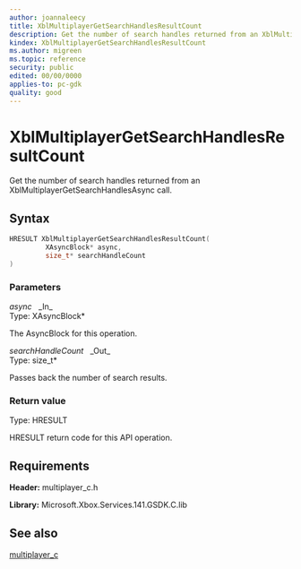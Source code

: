 ```yaml
---
author: joannaleecy
title: XblMultiplayerGetSearchHandlesResultCount
description: Get the number of search handles returned from an XblMultiplayerGetSearchHandlesAsync call.
kindex: XblMultiplayerGetSearchHandlesResultCount
ms.author: migreen
ms.topic: reference
security: public
edited: 00/00/0000
applies-to: pc-gdk
quality: good
---
```


# XblMultiplayerGetSearchHandlesResultCount  

Get the number of search handles returned from an XblMultiplayerGetSearchHandlesAsync call.  

## Syntax  
  
```cpp
HRESULT XblMultiplayerGetSearchHandlesResultCount(  
         XAsyncBlock* async,  
         size_t* searchHandleCount  
)  
```  
  
### Parameters  
  
*async* &nbsp;&nbsp;\_In\_  
Type: XAsyncBlock*  
  
The AsyncBlock for this operation.  
  
*searchHandleCount* &nbsp;&nbsp;\_Out\_  
Type: size_t*  
  
Passes back the number of search results.  
  
  
### Return value  
Type: HRESULT
  
HRESULT return code for this API operation.
  
## Requirements  
  
**Header:** multiplayer_c.h
  
**Library:** Microsoft.Xbox.Services.141.GSDK.C.lib
  
## See also  
[multiplayer_c](../multiplayer_c_members.md)  
  
  